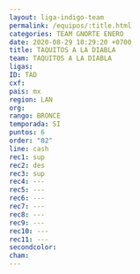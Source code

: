 ```yaml
---
layout: liga-indigo-team
permalink: /equipos/:title.html
categories: TEAM GNORTE ENERO
date: 2020-08-29 10:29:20 +0700
title: TAQUITOS A LA DIABLA
team: TAQUITOS A LA DIABLA
ligas: 
ID: TAD
cxf: 
pais: mx
region: LAN
org: 
rango: BRONCE
temporada: SI
puntos: 6
order: "02"
line: cash
rec1: sup
rec2: des
rec3: sup
rec4: ---
rec5: ---
rec6: ---
rec7: ---
rec8: ---
rec9: ---
rec10: ---
rec11: ---
secondcolor: 
cham:
---
```



